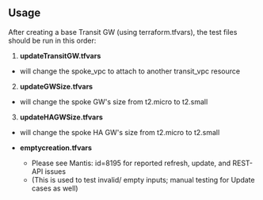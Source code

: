 Usage
-----------
After creating a base Transit GW (using terraform.tfvars), the test files should be run in this order:
1. **updateTransitGW.tfvars**
  * will change the spoke_vpc to attach to another transit_vpc resource
2. **updateGWSize.tfvars**
  * will change the spoke GW's size from t2.micro to t2.small
3. **updateHAGWSize.tfvars**
  * will change the spoke HA GW's size from t2.micro to t2.small


* **emptycreation.tfvars**
  * Please see Mantis: id=8195 for reported refresh, update, and REST-API issues
  * (This is used to test invalid/ empty inputs; manual testing for Update cases as well)
